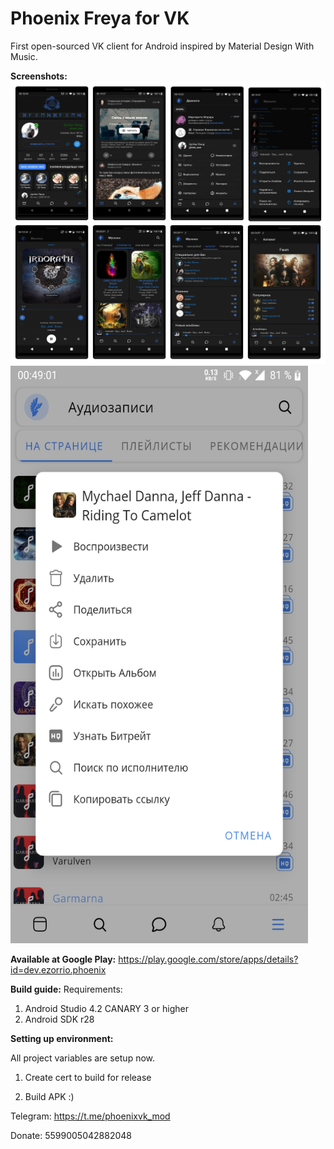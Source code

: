 # Phoenix Freya for VK
First open-sourced VK client for Android inspired by Material Design With Music.

<b>Screenshots:</b>
<img src="Screenshots.jpg"/>
<img src="Screenshot_20200506-004901.jpg" height="924" width="476"/>

<b>Available at Google Play:</b> https://play.google.com/store/apps/details?id=dev.ezorrio.phoenix <br>

<b>Build guide:</b>
Requirements:
  1) Android Studio 4.2 CANARY 3 or higher
  2) Android SDK r28
  
<b>Setting up environment:</b>

  All project variables are setup now.

  1) Create cert to build for release

  2) Build APK :)

Telegram: https://t.me/phoenixvk_mod

Donate: 5599005042882048
